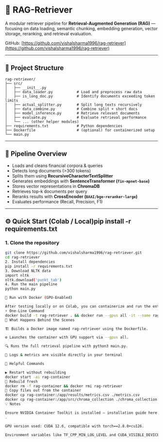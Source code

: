 # 🧠 RAG-Retriever  

A modular retriever pipeline for **Retrieval-Augmented Generation (RAG)** — focusing on data loading, semantic chunking, embedding generation, vector storage, reranking, and retrieval evaluation.  

GitHub: [https://github.com/vishalsharma1996/rag-retriever](https://github.com/vishalsharma1996/rag-retriever)

---
## 📂 Project Structure

```text
rag-retriever/
├── src/
│   ├── __init__.py
│   ├── data_loader.py           # Load and preprocess raw data
│   ├── is_long_doc.py           # Identify documents exceeding token limits
│   ├── actual_splitter.py       # Split long texts recursively
│   ├── data_combine.py          # Combine split + short docs
│   ├── model_inference.py       # Retrieve relevant documents
│   ├── evaluate.py              # Evaluate retrieval performance
│   └── ... (other helper modules)
├── requirements.txt             # Python dependencies
├── Dockerfile                   # (optional) for containerized setup
└── main.py 
```

---

## 🎯 Pipeline Overview

- Loads and cleans financial corpora & queries  
- Detects long documents (>300 tokens)  
- Splits them using **RecursiveCharacterTextSplitter**  
- Generates embeddings with **SentenceTransformer (`fin-mpnet-base`)**  
- Stores vector representations in **ChromaDB**  
- Retrieves top-k documents per query  
- Reranks results with **CrossEncoder (`BAAI/bge-reranker-large`)**  
- Evaluates performance (Recall, Precision, F1)  

---

## ⚙️ Quick Start (Colab / Local)pip install -r requirements.txt

### 1. Clone the repository
```bash
git clone https://github.com/vishalsharma1996/rag-retriever.git
cd rag-retriever
2. Install dependencies
pip install -r requirements.txt
3. Download NLTK data
import nltk
nltk.download('punkt_tab')
4. Run the main pipeline
python main.py

🐳 Run with Docker (GPU-Enabled)

After testing locally or on Colab, you can containerize and run the entire RAG pipeline in a GPU-accelerated Docker environment.
⚡ One-Line Command
docker build -t rag-retriever . && docker run --gpus all -it --name rag-container rag-retriever python3 main.py
🧠 What Happens Behind the Scenes

🏗️ Builds a Docker image named rag-retriever using the Dockerfile.

⚙️ Launches the container with GPU support via --gpus all.

🔍 Runs the full retrieval pipeline with python3 main.py.

🧩 Logs & metrics are visible directly in your terminal

🧰 Helpful Commands

▶️ Restart without rebuilding
docker start -ai rag-container
🔁 Rebuild fresh
docker rm -f rag-container && docker rmi rag-retriever
🔁 Copy files out from the container
docker cp rag-container:/app/results/metrics.csv ./metrics.csv
docker cp rag-container:/app/src/chroma_collection ./chroma_collection
💡 Notes

Ensure NVIDIA Container Toolkit is installed — installation guide here
.

GPU version used: CUDA 12.6, compatible with torch==2.8.0+cu126.

Environment variables like TF_CPP_MIN_LOG_LEVEL and CUDA_VISIBLE_DEVICES are already handled inside main.py for cleaner logs.
